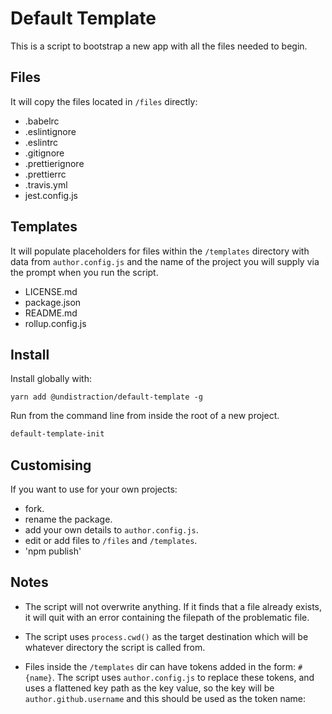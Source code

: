 # Default Template

This is a script to bootstrap a new app with all the files needed to begin.

## Files

It will copy the files located in `/files` directly:

* .babelrc
* .eslintignore
* .eslintrc
* .gitignore
* .prettierignore
* .prettierrc
* .travis.yml
* jest.config.js

## Templates

It will populate placeholders for files within the `/templates` directory with data from `author.config.js` and the name of the project you will supply via the prompt when you run the script.

* LICENSE.md
* package.json
* README.md
* rollup.config.js

## Install

Install globally with:

```
yarn add @undistraction/default-template -g
```

Run from the command line from inside the root of a new project.

```sh
default-template-init
```

## Customising

If you want to use for your own projects:

* fork.
* rename the package.
* add your own details to `author.config.js`.
* edit or add files to `/files` and `/templates`.
* 'npm publish'

## Notes

* The script will not overwrite anything. If it finds that a file already exists, it will quit with an error containing the filepath of the problematic file.

* The script uses `process.cwd()` as the target destination which will be whatever directory the script is called from.

* Files inside the `/templates` dir can have tokens added in the form: `#{name}`. The script uses `author.config.js` to replace these tokens, and uses a flattened key path as the key value, so the key will be `author.github.username` and this should be used as the token name:
